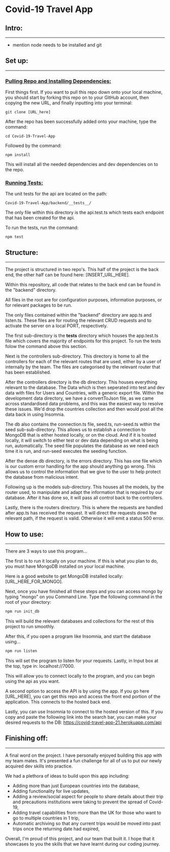 # Covid-19 Travel App

## Intro:
---
- mention node needs to be installed and git

## Set up:
---
### <span style="text-decoration: underline;">Pulling Repo and Installing Dependencies:</span>
First things first. If you want to pull this repo down onto your local machine, you should start by forking this repo on to your GitHub account, then copying the new URL, and finally inputting into your terminal:

```http
git clone [URL_here]
```

After the repo has been successfully added onto your machine, type the command:

```http
cd Covid-19-Travel-App
```
Followed by the command:

```http
npm install
```
This will install all the needed dependencies and dev dependencies on to the repo.

### <span style="text-decoration: underline">Running Tests:</span>

The unit tests for the api are located on the path:

```http
Covid-19-Travel-App/backend/__tests__/
```
The only file within this directory is the api.test.ts which tests each endpoint that has been created for the api.

To run the tests, run the command:
```http
npm test
```
## Structure:
---
The project is structured in two repo's. This half of the project is the back end, the other half can be found here: [INSERT_URL_HERE].

Within this repository, all code that relates to the back end can be found in the "backend" directory.

All files in the root are for configuration purposes, information purposes, or for relevant packages to be run.

The only files contained within the "backend" directory are app.ts and listen.ts. These files are for routing the relevant CRUD requests and to activate the server on a local PORT, respectively.

The first sub-directory is the __tests__ directory which houses the app.test.ts file which covers the majority of endpoints for this project. To run the tests folow the command above this section.

Next is the controllers sub-directory. This directory is home to all the controllers for each of the relevant routes that are used, either by a user of internally by the team. The files are categorised by the relevant router that has been established.

After the controllers directory is the db directory. This houses everything relevant to the database. The Data which is then seperated into test and dev data with files for Users and Countries, with a generic export file. Within the development data directory, we have a convertToJson file, as we came across standardised data problems, and this was the easiest way to resolve these issues. We'd drop the countries collection and then would post all the data back in using Insomnia.

The db also contains the connection.ts file, seed.ts, run-seed.ts within the seed sub-sub-directory. This allows us to establish a connection to MongoDB that is either hosted locally, or on the cloud. And if it is hosted locally, it will switch to either test or dev data depending on what is being run, automatically. The seed file populates the database as we need each time it is run, and run-seed executes the seeding function.

After the dense db directory, is the errors directory. This has one file which is our custom error handling for the app should anything go wrong. This allows us to control the information that we give to the user to help protect the database from malicious intent.

Following up is the models sub-directory. This houses all the models, by the router used, to manipulate and adapt the information that is required by our database. After it has done so, it will pass all control back to the controllers.

Lastly, there is the routers directory. This is where the requests are handled after app.ts has received the request. It will direct the requests down the relevant path, if the request is valid. Otherwise it will emit a status 500 error.

## How to use:
---
There are 3 ways to use this program...

The first is to run it locally on your machine. If this is what you plan to do, you must have MongoDB installed on your local machine.

Here is a good website to get MongoDB installed locally: [URL_HERE_FOR_MONGO].

Next, once you have finished all these steps and you can access mongo by typing "mongo" on you Command Line. Type the following command in the root of your directory:

```html
npm run init_db
```

This will build the relevant databases and collections for the rest of this project to run smoothly.

After this, if you open a program like Insomnia, and start the database using...

```html
npm run listen
```

This will set the program to listen for your requests. Lastly, in Input box at the top, type in: localhost://7000.

This will allow you to connect locally to the program, and you can begin using the api as you want.

A second option to access the API is by using the app. If you go here [URL_HERE], you can get this repo and access the front end portion of the application. This connects to the hosted back end.

Lastly, you can use Insomnia to connect to the hosted version of this. If you copy and paste the following link into the search bar, you can make your desired requests to the DB: https://covid-travel-app-21.herokuapp.com/api

## Finishing off:
---
A final word on the project. I have personally enjoyed building this app with my team mates. It's presented a fun challenge for all of us to put our newly acquired dev skills into practice.

We had a plethora of ideas to build upon this app including:
- Adding more than just European countries into the database,
- Adding functionality for live updates,
- Adding a review/social aspect for people to share details about their trip and precautions institutions were taking to prevent the spread of Covid-19,
- Adding travel capabilities from more than the UK for those who want to go to multiple countries in 1 trip,
- Automatic archiving so that any current trips would be moved into past trips once the returning date had expired,

Overall, I'm proud of this project, and our team that built it. I hope that it showcases to you the skills that we have learnt during our coding journey.